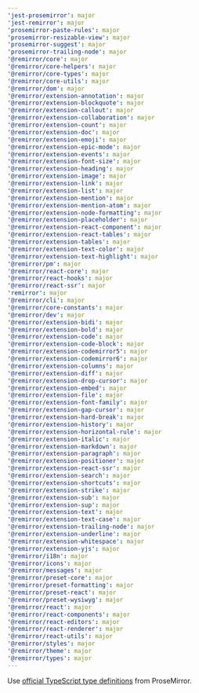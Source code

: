```yaml
---
'jest-prosemirror': major
'jest-remirror': major
'prosemirror-paste-rules': major
'prosemirror-resizable-view': major
'prosemirror-suggest': major
'prosemirror-trailing-node': major
'@remirror/core': major
'@remirror/core-helpers': major
'@remirror/core-types': major
'@remirror/core-utils': major
'@remirror/dom': major
'@remirror/extension-annotation': major
'@remirror/extension-blockquote': major
'@remirror/extension-callout': major
'@remirror/extension-collaboration': major
'@remirror/extension-count': major
'@remirror/extension-doc': major
'@remirror/extension-emoji': major
'@remirror/extension-epic-mode': major
'@remirror/extension-events': major
'@remirror/extension-font-size': major
'@remirror/extension-heading': major
'@remirror/extension-image': major
'@remirror/extension-link': major
'@remirror/extension-list': major
'@remirror/extension-mention': major
'@remirror/extension-mention-atom': major
'@remirror/extension-node-formatting': major
'@remirror/extension-placeholder': major
'@remirror/extension-react-component': major
'@remirror/extension-react-tables': major
'@remirror/extension-tables': major
'@remirror/extension-text-color': major
'@remirror/extension-text-highlight': major
'@remirror/pm': major
'@remirror/react-core': major
'@remirror/react-hooks': major
'@remirror/react-ssr': major
'remirror': major
'@remirror/cli': major
'@remirror/core-constants': major
'@remirror/dev': major
'@remirror/extension-bidi': major
'@remirror/extension-bold': major
'@remirror/extension-code': major
'@remirror/extension-code-block': major
'@remirror/extension-codemirror5': major
'@remirror/extension-codemirror6': major
'@remirror/extension-columns': major
'@remirror/extension-diff': major
'@remirror/extension-drop-cursor': major
'@remirror/extension-embed': major
'@remirror/extension-file': major
'@remirror/extension-font-family': major
'@remirror/extension-gap-cursor': major
'@remirror/extension-hard-break': major
'@remirror/extension-history': major
'@remirror/extension-horizontal-rule': major
'@remirror/extension-italic': major
'@remirror/extension-markdown': major
'@remirror/extension-paragraph': major
'@remirror/extension-positioner': major
'@remirror/extension-react-ssr': major
'@remirror/extension-search': major
'@remirror/extension-shortcuts': major
'@remirror/extension-strike': major
'@remirror/extension-sub': major
'@remirror/extension-sup': major
'@remirror/extension-text': major
'@remirror/extension-text-case': major
'@remirror/extension-trailing-node': major
'@remirror/extension-underline': major
'@remirror/extension-whitespace': major
'@remirror/extension-yjs': major
'@remirror/i18n': major
'@remirror/icons': major
'@remirror/messages': major
'@remirror/preset-core': major
'@remirror/preset-formatting': major
'@remirror/preset-react': major
'@remirror/preset-wysiwyg': major
'@remirror/react': major
'@remirror/react-components': major
'@remirror/react-editors': major
'@remirror/react-renderer': major
'@remirror/react-utils': major
'@remirror/styles': major
'@remirror/theme': major
'@remirror/types': major
---
```


Use [official TypeScript type definitions](https://discuss.prosemirror.net/t/prosemirror-is-now-a-typescript-project/4624) from ProseMirror.
